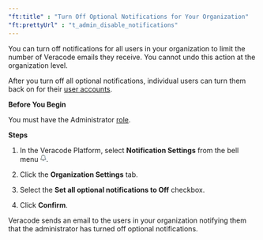 ```yaml
---
"ft:title" : "Turn Off Optional Notifications for Your Organization"
"ft:prettyUrl" : "t_admin_disable_notifications"
---
```


You can turn off notifications for all users in your organization to limit the number of Veracode emails they receive. You cannot undo this action at the organization level.

After you turn off all optional notifications, individual users can turn them back on for their [user accounts](https://docs.veracode.com/r/c_about_veracode_accounts).

<p font-size="13pt"><b>Before You Begin</b></p>

You must have the Administrator [role](https://docs.veracode.com/r/c_role_permissions).

<p font-size="13pt"><b>Steps</b></p>

1.  In the Veracode Platform, select **Notification Settings** from the bell menu ![notifications icon](../images/bell_icon.png).

2.  Click the **Organization Settings** tab.

3.  Select the **Set all optional notifications to Off** checkbox.

4.  Click **Confirm**.

Veracode sends an email to the users in your organization notifying them that the administrator has turned off optional notifications.
